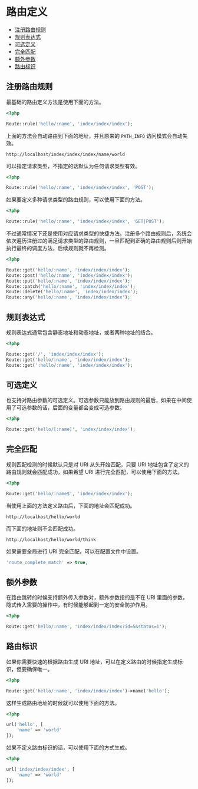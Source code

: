 # 路由定义

* [注册路由规则](#注册路由规则)
* [规则表达式](#规则表达式)
* [可选定义](#可选定义)
* [完全匹配](#完全匹配)
* [额外参数](#额外参数)
* [路由标识](#路由标识)

## 注册路由规则

最基础的路由定义方法是使用下面的方法。

```php
<?php

Route::rule('hello/:name', 'index/index/index');

```

上面的方法会自动路由到下面的地址，并且原来的 `PATH_INFO` 访问模式会自动失效。

```
http://localhost/index/index/index/name/world
```

可以指定请求类型，不指定的话默认为任何请求类型有效。

```php
<?php

Route::rule('hello/:name', 'index/index/index', 'POST');

```

如果要定义多种请求类型的路由规则，可以使用下面的方法。

```php
<?php

Route::rule('hello/:name', 'index/index/index', 'GET|POST');

```

不过通常情况下还是使用对应请求类型的快捷方法。注册多个路由规则后，系统会依次遍历注册过的满足请求类型的路由规则，一旦匹配到正确的路由规则后则开始执行最终的调度方法，后续规则就不再检测。

```php
<?php

Route::get('hello/:name', 'index/index/index');
Route::post('hello/:name', 'index/index/index');
Route::put('hello/:name', 'index/index/index');
Route::patch('hello/:name', 'index/index/index');
Route::delete('hello/:name', 'index/index/index');
Route::any('hello/:name', 'index/index/index');

```

## 规则表达式

规则表达式通常包含静态地址和动态地址，或者两种地址的结合。

```php
<?php

Route::get('/', 'index/index/index');
Route::get('hello/:name', 'index/index/index');
Route::get(':hello/:name', 'index/index/index');

```

## 可选定义

也支持对路由参数的可选定义。可选参数只能放到路由规则的最后，如果在中间使用了可选参数的话，后面的变量都会变成可选参数。

```php
<?php

Route::get('hello/[:name]', 'index/index/index');

```

## 完全匹配

规则匹配检测的时候默认只是对 URI 从头开始匹配，只要 URI 地址包含了定义的路由规则就会匹配成功，如果希望 URI 进行完全匹配，可以使用下面的方法。

```php
<?php

Route::get('hello/:name$', 'index/index/index');

```

当使用上面的方法定义路由后，下面的地址会匹配成功。

```
http://localhost/hello/world
```

而下面的地址则不会匹配成功。

```
http://localhost/hello/world/think
```

如果需要全局进行 URI 完全匹配，可以在配置文件中设置。

```php
'route_complete_match' => true,
```

## 额外参数

在路由跳转的时候支持额外传入参数对，额外参数指的是不在 URI 里面的参数，隐式传入需要的操作中，有时候能够起到一定的安全防护作用。

```php
<?php

Route::get('hello/:name', 'index/index/index?id=5&status=1');

```

## 路由标识

如果你需要快速的根据路由生成 URI 地址，可以在定义路由的时候指定生成标识，但要确保唯一。

```php
<?php

Route::get('hello/:name', 'index/index/index')->name('hello');

```

这样生成路由地址的时候就可以使用下面的方法。

```php
<?php

url('hello', [
    'name' => 'world'
]);

```

如果不定义路由标识的话，可以使用下面的方式生成。

```php
<?php

url('index/index/index', [
    'name' => 'world'
]);

```

